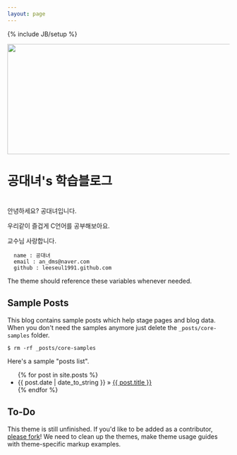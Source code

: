 ```yaml
---
layout: page
---
```

{% include JB/setup %}

<img src="http://cfile23.uf.tistory.com/image/172A0B3950641DAB264C91" width = "900" height = "250">



<body>
<h1>  </h1>
<h1>공대녀's 학습블로그</h1>
<h1>  </h1>
</body>





안녕하세요? 공대녀입니다.

우리같이 즐겁게 C언어를 공부해보아요.

교수님 사랑합니다.

     
      name : 공대녀
      email : an_dms@naver.com
      github : leeseul1991.github.com

The theme should reference these variables whenever needed.
    
## Sample Posts

This blog contains sample posts which help stage pages and blog data.
When you don't need the samples anymore just delete the `_posts/core-samples` folder.

    $ rm -rf _posts/core-samples

Here's a sample "posts list".

<ul class="posts">
  {% for post in site.posts %}
    <li><span>{{ post.date | date_to_string }}</span> &raquo; <a href="{{ BASE_PATH }}{{ post.url }}">{{ post.title }}</a></li>
  {% endfor %}
</ul>

## To-Do

This theme is still unfinished. If you'd like to be added as a contributor, [please fork](http://github.com/plusjade/jekyll-bootstrap)!
We need to clean up the themes, make theme usage guides with theme-specific markup examples.


